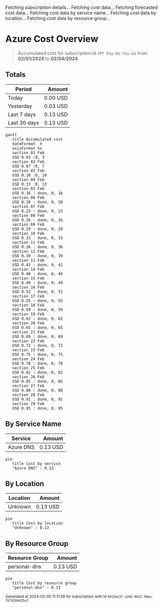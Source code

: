 Fetching subscription details...
Fetching cost data...
Fetching forecasted cost data...
Fetching cost data by service name...
Fetching cost data by location...
Fetching cost data by resource group...
# Azure Cost Overview

> Accumulated cost for subscription id `JPF Pay-As-You-Go` from **02/01/2024** to **02/04/2024**

## Totals

|Period|Amount|
|---|---:|
|Today|0.00 USD|
|Yesterday|0.03 USD|
|Last 7 days|0.13 USD|
|Last 30 days|0.13 USD|

```mermaid
gantt
   title Accumulated cost
   dateFormat  X
   axisFormat %s
   section 01 Feb
   USD 0.03 :0, 3
   section 02 Feb
   USD 0.07 :0, 7
   section 03 Feb
   USD 0.10 :0, 10
   section 04 Feb
   USD 0.13 :0, 13
   section 05 Feb
   USD 0.16 : done, 0, 16
   section 06 Feb
   USD 0.20 : done, 0, 20
   section 07 Feb
   USD 0.23 : done, 0, 23
   section 08 Feb
   USD 0.26 : done, 0, 26
   section 09 Feb
   USD 0.29 : done, 0, 29
   section 10 Feb
   USD 0.33 : done, 0, 33
   section 11 Feb
   USD 0.36 : done, 0, 36
   section 12 Feb
   USD 0.39 : done, 0, 39
   section 13 Feb
   USD 0.42 : done, 0, 42
   section 14 Feb
   USD 0.46 : done, 0, 46
   section 15 Feb
   USD 0.49 : done, 0, 49
   section 16 Feb
   USD 0.52 : done, 0, 52
   section 17 Feb
   USD 0.55 : done, 0, 55
   section 18 Feb
   USD 0.59 : done, 0, 59
   section 19 Feb
   USD 0.62 : done, 0, 62
   section 20 Feb
   USD 0.65 : done, 0, 65
   section 21 Feb
   USD 0.69 : done, 0, 69
   section 22 Feb
   USD 0.72 : done, 0, 72
   section 23 Feb
   USD 0.75 : done, 0, 75
   section 24 Feb
   USD 0.78 : done, 0, 78
   section 25 Feb
   USD 0.82 : done, 0, 82
   section 26 Feb
   USD 0.85 : done, 0, 85
   section 27 Feb
   USD 0.88 : done, 0, 88
   section 28 Feb
   USD 0.91 : done, 0, 91
   section 29 Feb
   USD 0.95 : done, 0, 95
```

## By Service Name

|Service|Amount|
|---|---:|
|Azure DNS|0.13 USD|

```mermaid
pie
   title Cost by service
   "Azure DNS" : 0.13
```

## By Location

|Location|Amount|
|---|---:|
|Unknown|0.13 USD|

```mermaid
pie
   title Cost by location
   "Unknown" : 0.13
```

## By Resource Group

|Resource Group|Amount|
|---|---:|
|personal-dns|0.13 USD|

```mermaid
pie
   title Cost by resource group
   "personal-dns" : 0.13
```

<sup>Generated at 2024-02-05 11:11:58 for subscription with id `4913be3f-a345-4652-9bba-767418dd25e3`</sup>
